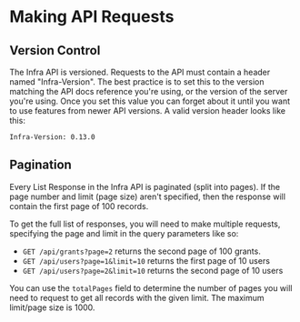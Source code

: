 # Making API Requests

## Version Control

The Infra API is versioned. Requests to the API must contain a header named "Infra-Version".
The best practice is to set this to the version matching the API docs reference you're using, or the version of the server you're using.
Once you set this value you can forget about it until you want to use features from newer API versions.
A valid version header looks like this:

    Infra-Version: 0.13.0

## Pagination

Every List Response in the Infra API is paginated (split into pages). If the page number and limit (page size) aren't specified, then the response will contain the first page of 100 records.

To get the full list of responses, you will need to make multiple requests, specifying the page and limit in the query parameters like so:

* `GET /api/grants?page=2` returns the second page of 100 grants.
* `GET /api/users?page=1&limit=10` returns the first page of 10 users
* `GET /api/users?page=2&limit=10` returns the second page of 10 users


You can use the `totalPages` field to determine the number of pages you will need to request to get all records with the given limit. The maximum limit/page size is 1000.
